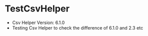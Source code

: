 # TestCsvHelper
* Csv Helper Version: 6.1.0
* Testing Csv Helper to check the difference of 6.1.0 and 2.3 etc
